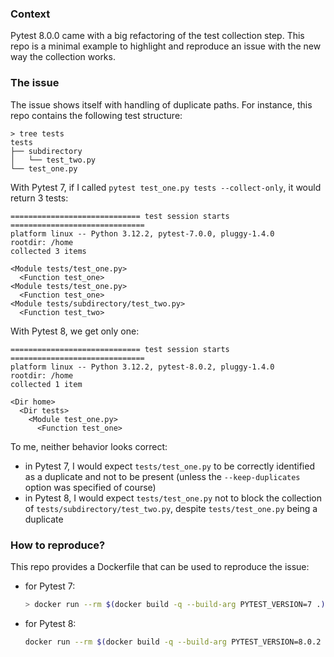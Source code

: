 ### Context

Pytest 8.0.0 came with a big refactoring of the test collection step. This repo is a
minimal example to highlight and reproduce an issue with the new way the collection
works.

### The issue

The issue shows itself with handling of duplicate paths. For instance, this repo
contains the following test structure:

```plain
> tree tests
tests
├── subdirectory
│   └── test_two.py
└── test_one.py
```

With Pytest 7, if I called `pytest test_one.py tests --collect-only`, it would return 3
tests:

```plain
============================= test session starts ==============================
platform linux -- Python 3.12.2, pytest-7.0.0, pluggy-1.4.0
rootdir: /home
collected 3 items

<Module tests/test_one.py>
  <Function test_one>
<Module tests/test_one.py>
  <Function test_one>
<Module tests/subdirectory/test_two.py>
  <Function test_two>
```

With Pytest 8, we get only one:

```plain
============================= test session starts ==============================
platform linux -- Python 3.12.2, pytest-8.0.2, pluggy-1.4.0
rootdir: /home
collected 1 item

<Dir home>
  <Dir tests>
    <Module test_one.py>
      <Function test_one>
```

To me, neither behavior looks correct:

- in Pytest 7, I would expect `tests/test_one.py` to be correctly identified as a
  duplicate and not to be present (unless the `--keep-duplicates` option was specified
  of course)
- in Pytest 8, I would expect `tests/test_one.py` not to block the collection of
  `tests/subdirectory/test_two.py`, despite `tests/test_one.py` being a duplicate

### How to reproduce?

This repo provides a Dockerfile that can be used to reproduce the issue:

- for Pytest 7:
    ```bash
    > docker run --rm $(docker build -q --build-arg PYTEST_VERSION=7 .)
    ```
- for Pytest 8:
    ```bash
    docker run --rm $(docker build -q --build-arg PYTEST_VERSION=8.0.2 .)
    ```
